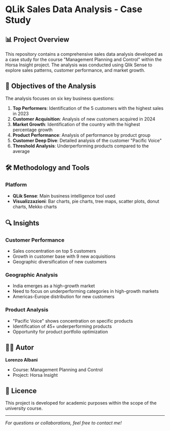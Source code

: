 # QLik Sales Data Analysis - Case Study

## 📊 Project Overview

This repository contains a comprehensive sales data analysis developed as a case study for the course "Management Planning and Control" within the Horsa Insight project. The analysis was conducted using Qlik Sense to explore sales patterns, customer performance, and market growth.

## 🎯 Objectives of the Analysis

The analysis focuses on six key business questions:

1. **Top Performers**: Identification of the 5 customers with the highest sales in 2023
2. **Customer Acquisition**: Analysis of new customers acquired in 2024
3. **Market Growth**: Identification of the country with the highest percentage growth
4. **Product Performance**: Analysis of performance by product group
5. **Customer Deep Dive**: Detailed analysis of the customer "Pacific Voice"
6. **Threshold Analysis**: Underperforming products compared to the average


## 🛠️ Methodology and Tools

### Platform
- **QLik Sense**: Main business intelligence tool used
- **Visualizzazioni**: Bar charts, pie charts, tree maps, scatter plots, donut charts, Mekko charts


## 🔍 Insights

### Customer Performance
- Sales concentration on top 5 customers
- Growth in customer base with 9 new acquisitions
- Geographic diversification of new customers

### Geographic Analysis
- India emerges as a high-growth market
- Need to focus on underperforming categories in high-growth markets
- Americas-Europe distribution for new customers

### Product Analysis
- "Pacific Voice" shows concentration on specific products
- Identification of 45+ underperforming products
- Opportunity for product portfolio optimization

## 👨‍💼 Autor

**Lorenzo Albani**
- Course: Management Planning and Control
- Project: Horsa Insight

## 📄 Licence

This project is developed for academic purposes within the scope of the university course.

---

*For questions or collaborations, feel free to contact me!*
